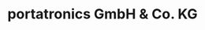 ---
title: "portatronics GmbH & Co. KG"
url: /bonn/portatronics-gmbh-und-co-kg/
shop: Elektronik
---